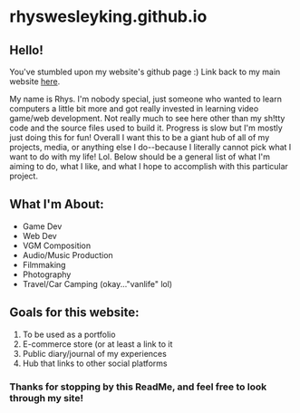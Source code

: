 # rhyswesleyking.github.io

## Hello! 

You've stumbled upon my website's github page :) Link back to my main website [here](rhyswesleyking.github.io).

My name is Rhys. I'm nobody special, just someone who wanted to learn computers a little bit more and got really invested in learning video game/web development. Not really much to see here other than my sh!tty code and the source files used to build it. Progress is slow but I'm mostly just doing this for fun! Overall I want this to be a giant hub of all of my projects, media, or anything else I do--because I literally cannot pick what I want to do with my life! Lol. Below should be a general list of what I'm aiming to do, what I like, and what I hope to accomplish with this particular project.

## What I'm About:
- Game Dev
- Web Dev
- VGM Composition
- Audio/Music Production
- Filmmaking
- Photography
- Travel/Car Camping (okay..."vanlife" lol)

## Goals for this website:
1. To be used as a portfolio
2. E-commerce store (or at least a link to it
3. Public diary/journal of my experiences
4. Hub that links to other social platforms

### Thanks for stopping by this ReadMe, and feel free to look through my site!
